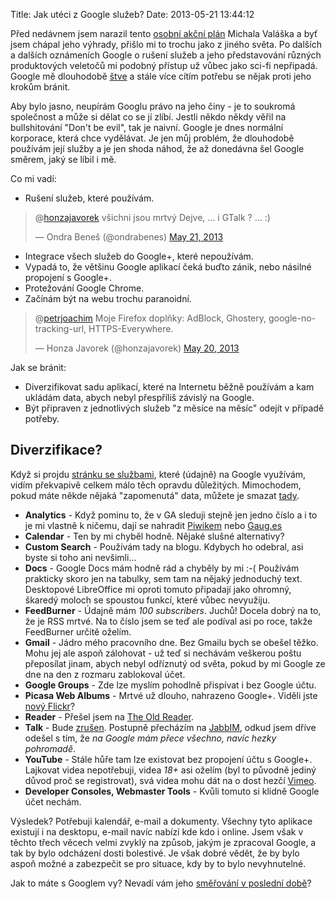Title: Jak utéci z Google služeb?
Date: 2013-05-21 13:44:12

Před nedávnem jsem narazil tento [osobní akční plán](http://www.weblog.rider.cz/articles/269-jak-se-zbavit-google-osobni-akcni-plan) Michala Valáška a byť jsem chápal jeho výhrady, přišlo mi to trochu jako z jiného světa. Po dalších a dalších oznámeních Google o rušení služeb a jeho představování různých produktových veletočů mi podobný přístup už vůbec jako sci-fi nepřipadá. Google mě dlouhodobě [štve]({filename}2012-06-22_dej-mi-pokoj.md) a stále více cítím potřebu se nějak proti jeho krokům bránit.

Aby bylo jasno, neupírám Googlu právo na jeho činy - je to soukromá společnost a může si dělat co se jí zlíbí. Jestli někdo někdy věřil na bullshitování "Don't be evil", tak je naivní. Google je dnes normální korporace, která chce vydělávat. Je jen můj problém, že dlouhodobě používám její služby a je jen shoda náhod, že až donedávna šel Google směrem, jaký se líbil i mě.

Co mi vadí:

-   Rušení služeb, které používám.

<blockquote class="twitter-tweet" data-conversation="none"><p>@<a href="https://twitter.com/honzajavorek">honzajavorek</a> všichni jsou mrtvý Dejve, … i GTalk ? … :)</p>&mdash; Ondra Beneš (@ondrabenes) <a href="https://twitter.com/ondrabenes/status/336777191142608897">May 21, 2013</a></blockquote>

-   Integrace všech služeb do Google+, které nepoužívám.
-   Vypadá to, že většinu Google aplikací čeká buďto zánik, nebo násilné propojení s Google+.
-   Protežování Google Chrome.
-   Začínám být na webu trochu paranoidní.

<blockquote class="twitter-tweet" data-conversation="none"><p>@<a href="https://twitter.com/petrjoachim">petrjoachim</a> Moje Firefox doplňky: AdBlock, Ghostery, google-no-tracking-url, HTTPS-Everywhere.</p>&mdash; Honza Javorek (@honzajavorek) <a href="https://twitter.com/honzajavorek/status/336479286309556226">May 20, 2013</a></blockquote>

Jak se bránit:

-   Diverzifikovat sadu aplikací, které na Internetu běžně používám a kam ukládám data, abych nebyl přespříliš závislý na Google.
-   Být připraven z jednotlivých služeb "z měsíce na měsíc" odejít v případě potřeby.

## Diverzifikace?

Když si projdu [stránku se službami](https://www.google.com/settings/products?hl=en), které (údajně) na Google využívám, vidím překvapivě celkem málo těch opravdu důležitých. Mimochodem, pokud máte někde nějaká "zapomenutá" data, můžete je smazat [tady](https://accounts.google.com/b/0/EditServices).

- **Analytics** - Když pominu to, že v GA sleduji stejně jen jedno číslo a i to je mi vlastně k ničemu, dají se nahradit [Piwikem](http://piwik.org/) nebo [Gaug.es](http://get.gaug.es/)
- **Calendar** - Ten by mi chyběl hodně. Nějaké slušné alternativy?
- **Custom Search** - Používám tady na blogu. Kdybych ho odebral, asi byste si toho ani nevšimli...
- **Docs** - Google Docs mám hodně rád a chyběly by mi :-( Používám prakticky skoro jen na tabulky, sem tam na nějaký jednoduchý text. Desktopové LibreOffice mi oproti tomuto připadají jako ohromný, škaredý moloch se spoustou funkcí, které vůbec nevyužiju.
- **FeedBurner** - Údajně mám *100 subscribers*. Juchů! Docela dobrý na to, že je RSS mrtvé. Na to číslo jsem se teď ale podíval asi po roce, takže FeedBurner určitě oželím.
- **Gmail** - Jádro mého pracovního dne. Bez Gmailu bych se obešel těžko. Mohu jej ale aspoň zálohovat - už teď si nechávám veškerou poštu přeposílat jinam, abych nebyl odříznutý od světa, pokud by mi Google ze dne na den z rozmaru zablokoval účet.
- **Google Groups** - Zde lze myslím pohodlně přispívat i bez Google účtu.
- **Picasa Web Albums** - Mrtvé už dlouho, nahrazeno Google+. Viděli jste [nový Flickr](http://flickr.com/)?
- **Reader** - Přešel jsem na [The Old Reader](http://theoldreader.com/).
- **Talk** - Bude [zrušen](http://www.cnews.cz/node/24521). Postupně přecházím na [JabbIM](http://www.jabbim.cz), odkud jsem dříve odešel s tím, že *na Google mám přece všechno, navíc hezky pohromadě*.
- **YouTube** - Stále hůře tam lze existovat bez propojení účtu s Google+. Lajkovat videa nepotřebuji, videa *18+* asi oželím (byl to původně jediný důvod proč se registrovat), svá videa mohu dát na o dost hezčí [Vimeo](http://vimeo.com/).
- **Developer Consoles, Webmaster Tools** - Kvůli tomuto si klidně Google účet nechám.

Výsledek? Potřebuji kalendář, e-mail a dokumenty. Všechny tyto aplikace existují i na desktopu, e-mail navíc nabízí kde kdo i online. Jsem však v těchto třech věcech velmi zvyklý na způsob, jakým je zpracoval Google, a tak by bylo odcházení dosti bolestivé. Je však dobré vědět, že by bylo aspoň možné a zabezpečit se pro situace, kdy by to bylo nevyhnutelné.

Jak to máte s Googlem vy? Nevadí vám jeho [směřování v poslední době](http://www.cnews.cz/clanky/google-chce-odstranit-youtube-pro-wp-zabiji-otevrenost-komentar/strana/0/1)?

